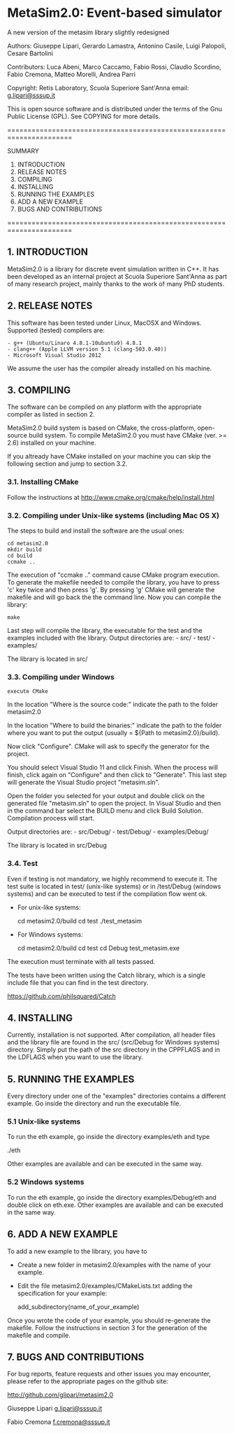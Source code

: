 MetaSim2.0: Event-based simulator
=================================
A new version of the metasim library slightly redesigned

Authors: Giuseppe Lipari, Gerardo Lamastra, Antonino Casile, 
         Luigi Palopoli, Cesare Bartolini

Contributors: Luca Abeni, Marco Caccamo, Fabio Rossi, Claudio Scordino,
			Fabio Cremona, Matteo Morelli, Andrea Parri

Copyright: Retis Laboratory, Scuola Superiore Sant'Anna
email:     g.lipari@sssup.it

This is open source software and is distributed under the terms of the Gnu
Public License (GPL). See COPYING for more details.

======================================================================

SUMMARY

1. INTRODUCTION
2. RELEASE NOTES
3. COMPILING
4. INSTALLING
5. RUNNING THE EXAMPLES
6. ADD A NEW EXAMPLE
7. BUGS AND CONTRIBUTIONS

======================================================================

## 1. INTRODUCTION

MetaSim2.0 is a library for discrete event simulation written in C++. It
has been developed as an internal project at Scuola Superiore
Sant'Anna as part of many research project, mainly thanks to the work
of many PhD students.


## 2. RELEASE NOTES

This software has been tested under Linux, MacOSX and
Windows. Supported (tested) compilers are:

	- g++ (Ubuntu/Linaro 4.8.1-10ubuntu9) 4.8.1
	- clang++ (Apple LLVM version 5.1 (clang-503.0.40))
	- Microsoft Visual Studio 2012    

We assume the user has the compiler already installed on his machine.

## 3. COMPILING

The software can be compiled on any platform with the appropriate
compiler as listed in section 2.

MetaSim2.0 build system is based on CMake, the cross-platform,
open-source build system.  To compile MetaSim2.0 you must have CMake
(ver. >= 2.6) installed on your machine.

If you altready have CMake installed on your machine you can skip the
following section and jump to section 3.2.

### 3.1. Installing CMake

Follow the instructions at http://www.cmake.org/cmake/help/install.html

### 3.2. Compiling under Unix-like systems (including Mac OS X)

The steps to build and install the software are the usual ones:

    cd metasim2.0
    mkdir build
    cd build
    ccmake ..
    
The execution of "ccmake .." command cause CMake program execution.
To generate the makefile needed to compile the library, you have to
press 'c' key twice and then press 'g'. By pressing 'g' CMake will
generate the makefile and will go back the the command line.  Now you
can compile the library:

    make 

Last step will compile the library, the executable for the test and
the examples included with the library.  Output directories are:
	- src/
	- test/
	- examples/
	
The library is located in src/

### 3.3. Compiling under Windows

    execute CMake

In the location "Where is the source code:" indicate the path to the
folder metasim2.0

In the location "Where to build the binaries:" indicate the path to
the folder where you want to put the output (usually = ${Path to
metasim2.0}/build).

Now click "Configure". CMake will ask to specify the generator for the project.

You should select Visual Studio 11 and click Finish. When the process
will finish, click again on "Configure" and then click to
"Generate". This last step will generate the Visual Studio project
"metasim.sln".

Open the folder you selected for your output and double click on the
generated file "metasim.sln" to open the project. In Visual Studio and
then in the command bar select the BUILD menu and click Build
Solution. Compilation process will start.

Output directories are:
	- src/Debug/
	- test/Debug/
	- examples/Debug/
	
The library is located in src/Debug

### 3.4. Test

Even if testing is not mandatory, we highly recommend to execute it.
The test suite is located in test/ (unix-like systems) or in
/test/Debug (windows systems) and can be executed to test if the
compilation flow went ok.

- For unix-like systems:

    cd metasim2.0/build
	cd test
	./test_metasim

- For Windows systems:

	cd metasim2.0/build
	cd test
	cd Debug
	test_metasim.exe
	
The execution must terminate with all tests passed.

The tests have been written using the Catch library, which is a single
include file that you can find in the test directory.

https://github.com/philsquared/Catch


## 4. INSTALLING

Currently, installation is not supported. After compilation, all
header files and the library file are found in the src/ (src/Debug for
Windows systems) directory. Simply put the path of the src directory
in the CPPFLAGS and in the LDFLAGS when you want to use the library.


## 5. RUNNING THE EXAMPLES

Every directory under one of the "examples" directories contains a
different example. Go inside the directory and run the executable
file.

### 5.1 Unix-like systems

To run the eth example, go inside the directory
examples/eth and type

  ./eth

Other examples are available and can be executed in the same way.

### 5.2 Windows systems

To run the eth example, go inside the directory
examples/Debug/eth and double click on eth.exe.
Other examples are available and can be executed in the same way.

## 6. ADD A NEW EXAMPLE

To add a new example to the library, you have to

- Create a new folder in metasim2.0/examples with the name of your
  example.
- Edit the file metasim2.0/examples/CMakeLists.txt adding the
  specification for your example:

	add_subdirectory(name_of_your_example)
	
Once you wrote the code of your example, you should re-generate the
makefile. Follow the instructions in section 3 for the generation of
the makefile and compile.

## 7. BUGS AND CONTRIBUTIONS

For bug reports, feature requests and other issues you may encounter,
please refer to the appropriate pages on the github site:

  http://github.com/glipari/metasim2.0


Giuseppe Lipari
g.lipari@sssup.it

Fabio Cremona
f.cremona@sssup.it
